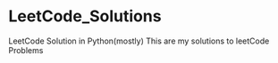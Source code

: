 # LeetCode_Solutions
LeetCode Solution in Python(mostly)
This are my solutions to leetCode Problems
